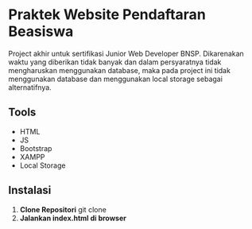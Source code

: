 # Praktek Website Pendaftaran Beasiswa
Project akhir untuk sertifikasi Junior Web Developer BNSP. Dikarenakan waktu yang diberikan tidak banyak dan dalam persyaratnya tidak mengharuskan menggunakan database, maka pada project ini tidak menggunakan database dan menggunakan local storage sebagai alternatifnya. 

## Tools
- HTML
- JS
- Bootstrap
- XAMPP
- Local Storage

## Instalasi
1. **Clone Repositori**
   git clone
2. **Jalankan index.html di browser**